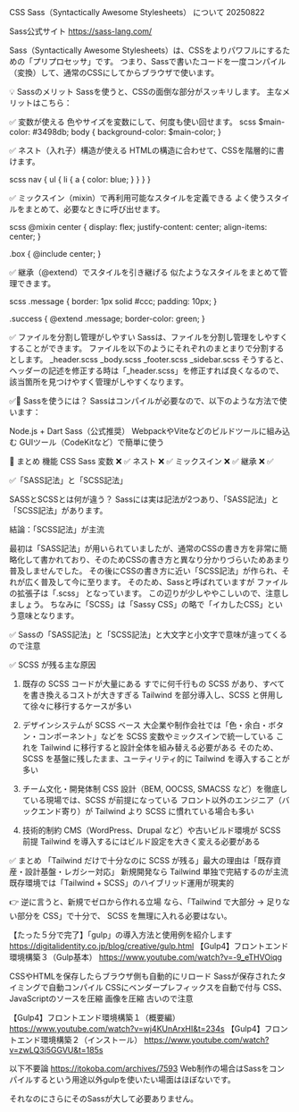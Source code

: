 CSS Sass（Syntactically Awesome Stylesheets） について 20250822

Sass公式サイト
https://sass-lang.com/

Sass（Syntactically Awesome Stylesheets）は、CSSをよりパワフルにするための「プリプロセッサ」です。
つまり、Sassで書いたコードを一度コンパイル（変換）して、通常のCSSにしてからブラウザで使います。

💡 Sassのメリット
Sassを使うと、CSSの面倒な部分がスッキリします。
主なメリットはこちら：

✅ 変数が使える 色やサイズを変数にして、何度も使い回せます。
scss
$main-color: #3498db;
body {
  background-color: $main-color;
}

✅ ネスト（入れ子）構造が使える
HTMLの構造に合わせて、CSSを階層的に書けます。

scss
nav {
  ul {
    li {
      a {
        color: blue;
      }
    }
  }
}

✅ ミックスイン（mixin）で再利用可能なスタイルを定義できる
よく使うスタイルをまとめて、必要なときに呼び出せます。

scss
@mixin center {
  display: flex;
  justify-content: center;
  align-items: center;
}

.box {
  @include center;
}

✅ 継承（@extend）でスタイルを引き継げる
似たようなスタイルをまとめて管理できます。

scss
.message {
  border: 1px solid #ccc;
  padding: 10px;
}

.success {
  @extend .message;
  border-color: green;
}

✅ ファイルを分割し管理がしやすい
Sassは、ファイルを分割し管理をしやすくすることができます。
ファイルを以下のようにそれぞれのまとまりで分割するとします。
_header.scss
_body.scss
_footer.scss
_sidebar.scss
そうすると、ヘッダーの記述を修正する時は「_header.scss」を修正すれば良くなるので、該当箇所を見つけやすく管理がしやすくなります。

✅🔧 Sassを使うには？
Sassはコンパイルが必要なので、以下のような方法で使います：

Node.js + Dart Sass（公式推奨）
WebpackやViteなどのビルドツールに組み込む
GUIツール（CodeKitなど）で簡単に使う

🧠 まとめ
機能	       CSS	    Sass
変数	       ❌	    ✅
ネスト	       ❌	    ✅
ミックスイン	❌       ✅
継承	       ❌	    ✅


✅「SASS記法」と「SCSS記法」

SASSとSCSSとは何が違う？
Sassには実は記法が2つあり、「SASS記法」と「SCSS記法」があります。

結論：「SCSS記法」が主流

最初は「SASS記法」が用いられていましたが、通常のCSSの書き方を非常に簡略化して書かれており、そのためCSSの書き方と異なり分かりづらいためあまり普及しませんでした。
その後にCSSの書き方に近い「SCSS記法」が作られ、それが広く普及して今に至ります。
そのため、Sassと呼ばれていますが ファイルの拡張子は「.scss」 となっています。
この辺りが少しややこしいので、注意しましょう。
ちなみに「SCSS」は「Sassy CSS」の略で「イカしたCSS」という意味となります。

✅ Sassの「SASS記法」と「SCSS記法」と大文字と小文字で意味が違ってくるので注意


✅ SCSS が残る主な原因
1. 既存の SCSS コードが大量にある
すでに何千行もの SCSS があり、すべてを書き換えるコストが大きすぎる
Tailwind を部分導入し、SCSS と併用して徐々に移行するケースが多い

2. デザインシステムが SCSS ベース
大企業や制作会社では「色・余白・ボタン・コンポーネント」などを SCSS 変数やミックスインで統一している
これを Tailwind に移行すると設計全体を組み替える必要がある
そのため、SCSS を基盤に残したまま、ユーティリティ的に Tailwind を導入することが多い

3. チーム文化・開発体制
CSS 設計（BEM, OOCSS, SMACSS など）を徹底している現場では、SCSS が前提になっている
フロント以外のエンジニア（バックエンド寄り）が Tailwind より SCSS に慣れている場合も多い

4. 技術的制約
CMS（WordPress、Drupal など）や古いビルド環境が SCSS 前提
Tailwind を導入するにはビルド設定を大きく変える必要がある

✅ まとめ
「Tailwind だけで十分なのに SCSS が残る」最大の理由は「既存資産・設計基盤・レガシー対応」
新規開発なら Tailwind 単独で完結するのが主流
既存環境では「Tailwind + SCSS」のハイブリッド運用が現実的

👉 逆に言うと、新規でゼロから作れる立場 なら、「Tailwind で大部分 → 足りない部分を CSS」で十分で、
SCSS を無理に入れる必要はない。



【たった５分で完了】「gulp」の導入方法と使用例を紹介します
https://digitalidentity.co.jp/blog/creative/gulp.html
【Gulp4】フロントエンド環境構築３（Gulp基本）
https://www.youtube.com/watch?v=-9_eTHVOiqg

CSSやHTMLを保存したらブラウザ側も自動的にリロード
Sassが保存されたタイミングで自動コンパイル
CSSにベンダープレフィックスを自動で付与
CSS、JavaScriptのソースを圧縮
画像を圧縮
古いので注意

【Gulp4】フロントエンド環境構築１（概要編）
https://www.youtube.com/watch?v=wj4KUnArxHI&t=234s
【Gulp4】フロントエンド環境構築２（インストール）
https://www.youtube.com/watch?v=zwLQ3i5GGVU&t=185s


以下不要論
https://itokoba.com/archives/7593
Web制作の場合はSassをコンパイルするという用途以外gulpを使いたい場面はほぼないです。

それなのにさらにそのSassが大して必要ありません。